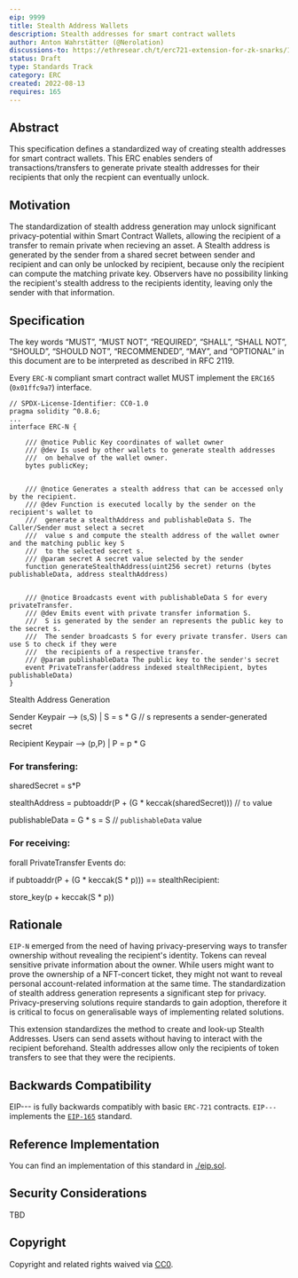 ```yaml
---
eip: 9999
title: Stealth Address Wallets
description: Stealth addresses for smart contract wallets
author: Anton Wahrstätter (@Nerolation)
discussions-to: https://ethresear.ch/t/erc721-extension-for-zk-snarks/13237
status: Draft
type: Standards Track
category: ERC
created: 2022-08-13
requires: 165
---
```



## Abstract
This specification defines a standardized way of creating stealth addresses for smart contract wallets. This ERC enables senders of transactions/transfers to generate private stealth addresses for their recipients that only the recpient can eventually unlock.

## Motivation
The standardization of stealth address generation may unlock significant privacy-potential within Smart Contract Wallets, allowing the recipient of a transfer to remain private when recieving an asset. A Stealth address is generated by the sender from a shared secret between sender and recipient and can only be unlocked by recipient, because only the recipient can compute the matching private key.
Observers have no possibility linking the recipient's stealth address to the recipients identity, leaving only the sender with that information.

## Specification
The key words “MUST”, “MUST NOT”, “REQUIRED”, “SHALL”, “SHALL NOT”, “SHOULD”, “SHOULD NOT”, “RECOMMENDED”, “MAY”, and “OPTIONAL” in this document are to be interpreted as described in RFC 2119.

Every `ERC-N` compliant smart contract wallet MUST implement the `ERC165` (`0x01ffc9a7`) interface.

```solidity
// SPDX-License-Identifier: CC0-1.0
pragma solidity ^0.8.6;
...
interface ERC-N {
    
    /// @notice Public Key coordinates of wallet owner
    /// @dev Is used by other wallets to generate stealth addresses
    ///  on behalve of the wallet owner.
    bytes publicKey;


    /// @notice Generates a stealth address that can be accessed only by the recipient.
    /// @dev Function is executed locally by the sender on the recipient's wallet to
    ///  generate a stealthAddress and publishableData S. The Caller/Sender must select a secret
    ///  value s and compute the stealth address of the wallet owner and the matching public key S
    ///  to the selected secret s.
    /// @param secret A secret value selected by the sender
    function generateStealthAddress(uint256 secret) returns (bytes publishableData, address stealthAddress)


    /// @notice Broadcasts event with publishableData S for every privateTransfer.
    /// @dev Emits event with private transfer information S.
    ///  S is generated by the sender an represents the public key to the secret s.
    ///  The sender broadcasts S for every private transfer. Users can use S to check if they were
    ///  the recipients of a respective transfer.
    /// @param publishableData The public key to the sender's secret
    event PrivateTransfer(address indexed stealthRecipient, bytes publishableData)
}
```

Stealth Address Generation



Sender Keypair    --> (s,S) | S = s * G // s represents a sender-generated secret

Recipient Keypair --> (p,P) | P = p * G


### For transfering:

sharedSecret    = s*P

stealthAddress  = pubtoaddr(P + (G * keccak(sharedSecret)))   // ``to`` value

publishableData = G * s = S                                   // ``publishableData`` value



### For receiving:

forall PrivateTransfer Events do:

if pubtoaddr(P + (G * keccak(S * p))) == stealthRecipient:

store_key(p + keccak(S * p))



## Rationale
`EIP-N` emerged from the need of having privacy-preserving ways to transfer ownership without revealing the recipient's identity. Tokens can reveal sensitive private information about the owner. While users might want to prove the ownership of a NFT-concert ticket, they might not want to reveal personal account-related information at the same time. The standardization of stealth address generation represents a significant step for privacy. Privacy-preserving solutions require standards to gain adoption, therefore it is critical to focus on generalisable ways of implementing related solutions.

This extension standardizes the method to create and look-up Stealth Addresses. Users can send assets without having to interact with the recipient beforehand. Stealth addresses allow only the recipients of token transfers to see that they were the recipients.


## Backwards Compatibility
EIP--- is fully backwards compatibly with basic `ERC-721` contracts. `EIP---` implements the [`EIP-165`](./eip-165.md) standard.

## Reference Implementation
You can find an implementation of this standard in  [./eip.sol](./eip.sol).

## Security Considerations
TBD

## Copyright
Copyright and related rights waived via [CC0](../LICENSE.md).
